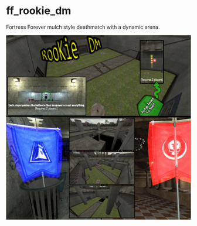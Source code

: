 # ff_rookie_dm
Fortress Forever mulch style deathmatch with a dynamic arena. 

![Loading Screen](https://github.com/R00Ki3/ff_rookie_dm/blob/master/rookie_dm_splash.png)
